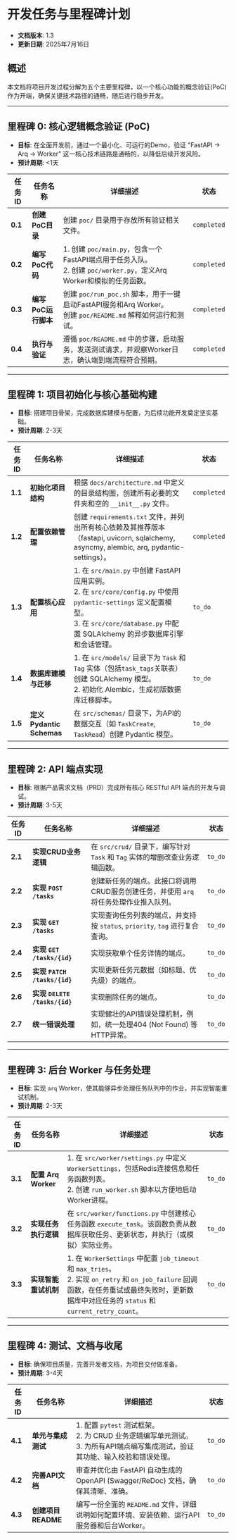 # **开发任务与里程碑计划**

*   **文档版本**: 1.3
*   **更新日期**: 2025年7月16日

## **概述**

本文档将项目开发过程分解为五个主要里程碑，以一个核心功能的概念验证(PoC)作为开端，确保关键技术路径的通畅，随后进行稳步开发。

---

## **里程碑 0: 核心逻辑概念验证 (PoC)**

*   **目标**: 在全面开发前，通过一个最小化、可运行的Demo，验证 "FastAPI -> Arq -> Worker" 这一核心技术链路是通畅的，以降低后续开发风险。
*   **预计周期**: <1天

| 任务 ID | 任务名称 | 详细描述 | 状态 |
| --- | --- | --- | --- |
| **0.1** | **创建PoC目录** | 创建 `poc/` 目录用于存放所有验证相关文件。 | `completed` |
| **0.2** | **编写PoC代码** | 1. 创建 `poc/main.py`，包含一个FastAPI端点用于任务入队。<br>2. 创建 `poc/worker.py`，定义Arq Worker和模拟的任务函数。 | `completed` |
| **0.3** | **编写PoC运行脚本** | 创建 `poc/run_poc.sh` 脚本，用于一键启动FastAPI服务和Arq Worker。<br>创建 `poc/README.md` 解释如何运行和测试。 | `completed` |
| **0.4** | **执行与验证** | 遵循 `poc/README.md` 中的步骤，启动服务，发送测试请求，并观察Worker日志，确认端到端流程符合预期。 | `completed` |

---

## **里程碑 1: 项目初始化与核心基础构建**

*   **目标**: 搭建项目骨架，完成数据库建模与配置，为后续功能开发奠定坚实基础。
*   **预计周期**: 2-3天

| 任务 ID | 任务名称 | 详细描述 | 状态 |
| --- | --- | --- | --- |
| **1.1** | **初始化项目结构** | 根据 `docs/architecture.md` 中定义的目录结构图，创建所有必要的文件夹和空的 `__init__.py` 文件。 | `completed` |
| **1.2** | **配置依赖管理** | 创建 `requirements.txt` 文件，并列出所有核心依赖及其推荐版本（fastapi, uvicorn, sqlalchemy, asyncmy, alembic, arq, pydantic-settings）。 | `completed` |
| **1.3** | **配置核心应用** | 1. 在 `src/main.py` 中创建 FastAPI 应用实例。<br>2. 在 `src/core/config.py` 中使用 `pydantic-settings` 定义配置模型。<br>3. 在 `src/core/database.py` 中配置 SQLAlchemy 的异步数据库引擎和会话管理。 | `to_do` |
| **1.4** | **数据库建模与迁移** | 1. 在 `src/models/` 目录下为 `Task` 和 `Tag` 实体（包括`task_tags`关联表）创建 SQLAlchemy 模型。<br>2. 初始化 Alembic，生成初版数据库迁移脚本。 | `to_do` |
| **1.5** | **定义Pydantic Schemas** | 在 `src/schemas/` 目录下，为API的数据交互（如 `TaskCreate`, `TaskRead`）创建 Pydantic 模型。 | `to_do` |

---

## **里程碑 2: API 端点实现**

*   **目标**: 根据产品需求文档（PRD）完成所有核心 RESTful API 端点的开发与调试。
*   **预计周期**: 3-5天

| 任务 ID | 任务名称 | 详细描述 | 状态 |
| --- | --- | --- | --- |
| **2.1** | **实现CRUD业务逻辑** | 在 `src/crud/` 目录下，编写针对 `Task` 和 `Tag` 实体的增删改查业务逻辑函数。 | `to_do` |
| **2.2** | **实现 `POST /tasks`** | 创建新任务的端点。此接口将调用CRUD服务创建任务，并使用 `arq` 将任务处理作业推入队列。 | `to_do` |
| **2.3** | **实现 `GET /tasks`** | 实现查询任务列表的端点，并支持按 `status`, `priority`, `tag` 进行复合查询。 | `to_do` |
| **2.4** | **实现 `GET /tasks/{id}`**| 实现获取单个任务详情的端点。 | `to_do` |
| **2.5** | **实现 `PATCH /tasks/{id}`**| 实现更新任务元数据（如标题、优先级）的端点。 | `to_do` |
| **2.6** | **实现 `DELETE /tasks/{id}`**| 实现删除任务的端点。 | `to_do` |
| **2.7** | **统一错误处理** | 实现健壮的API错误处理机制，例如，统一处理404 (Not Found) 等HTTP异常。 | `to_do` |

---

## **里程碑 3: 后台 Worker 与任务处理**

*   **目标**: 实现 `arq` Worker，使其能够异步处理任务队列中的作业，并实现智能重试机制。
*   **预计周期**: 2-3天

| 任务 ID | 任务名称 | 详细描述 | 状态 |
| --- | --- | --- | --- |
| **3.1** | **配置 Arq Worker** | 1. 在 `src/worker/settings.py` 中定义 `WorkerSettings`，包括Redis连接信息和任务函数列表。<br>2. 创建 `run_worker.sh` 脚本以方便地启动Worker进程。 | `to_do` |
| **3.2** | **实现任务执行逻辑** | 在 `src/worker/functions.py` 中创建核心任务函数 `execute_task`。该函数负责从数据库获取任务、更新状态，并执行（或模拟）实际业务。 | `to_do` |
| **3.3** | **实现智能重试机制** | 1. 在 `WorkerSettings` 中配置 `job_timeout` 和 `max_tries`。<br>2. 实现 `on_retry` 和 `on_job_failure` 回调函数，在任务重试或最终失败时，更新数据库中对应任务的 `status` 和 `current_retry_count`。 | `to_do` |

---

## **里程碑 4: 测试、文档与收尾**

*   **目标**: 确保项目质量，完善开发者文档，为项目交付做准备。
*   **预计周期**: 3-4天

| 任务 ID | 任务名称 | 详细描述 | 状态 |
| --- | --- | --- | --- |
| **4.1** | **单元与集成测试** | 1. 配置 `pytest` 测试框架。<br>2. 为 CRUD 业务逻辑编写单元测试。<br>3. 为所有API端点编写集成测试，验证其功能、输入校验和错误处理。 | `to_do` |
| **4.2** | **完善API文档** | 审查并优化由 FastAPI 自动生成的 OpenAPI (Swagger/ReDoc) 文档，确保其清晰、准确。 | `to_do` |
| **4.3** | **创建项目README** | 编写一份全面的 `README.md` 文件，详细说明如何配置环境、安装依赖、运行API服务器和后台Worker。 | `to_do` |
